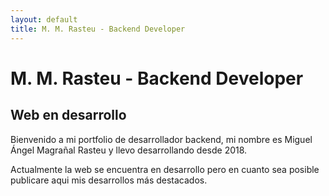 ```yaml
---
layout: default
title: M. M. Rasteu - Backend Developer
---
```


# M. M. Rasteu - Backend Developer

## Web en desarrollo

Bienvenido a mi portfolio de desarrollador backend, mi nombre es Miguel Ángel Magrañal Rasteu y llevo desarrollando desde 2018.

Actualmente la web se encuentra en desarrollo pero en cuanto sea posible publicare aqui mis desarrollos más destacados.
